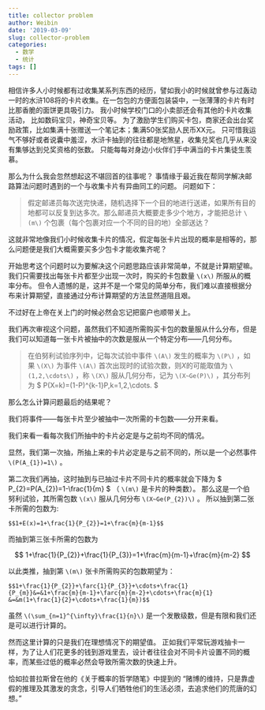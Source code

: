 ```yaml
---
title: collector problem
author: Weibin
date: '2019-03-09'
slug: collector-problem
categories:
  - 数学
  - 统计
tags: []
---
```

相信许多人小时候都有过收集某系列东西的经历，譬如我小的时候就曾参与过轰动一时的水浒108将的卡片收集。在一包包的方便面包装袋中，一张薄薄的卡片有时比那香脆的面饼更具吸引力。
我小时候学校门口的小卖部还会有其他的卡片收集活动，
比如数码宝贝，神奇宝贝等。
为了激励学生们购买卡包，商家还会出台奖励政策，比如集满十张赠送一个笔记本；集满50张奖励人民币XX元。
只可惜我运气不够好或者说囊中羞涩，水浒卡抽到的往往都是地煞星，收集兑奖也几乎从来没有集够达到兑奖资格的张数。
只能每每对身边小伙伴们手中满当的卡片集徒生羡慕。

那么为什么我会忽然想起这不堪回首的往事呢？
事情缘于最近我在帮同学解决邮路算法问题时遇到的一个与收集卡片有异曲同工的问题。
问题如下：

>假定邮递员每次送完快递，随机选择下一个目的地进行送递，如果所有目的地都可以反复到达多次。那么邮递员大概要走多少个地方，才能把总计 `\(m\)` 个包裹（每个包裹对应一个不同的目的地）全部送达？

这就非常地像我们小时候收集卡片的情况，假定每张卡片出现的概率是相等的，那么问题便是我们大概需要买多少包卡才能收集齐呢？

开始思考这个问题时以为要解决这个问题思路应该非常简单，不就是计算期望嘛。
我们只需要找出每张卡片都至少出现一次时，购买的卡包数量 `\(x\)` 所服从的概率分布。
但令人遗憾的是，这并不是一个常见的简单分布，我们难以直接根据分布来计算期望，直接通过分布计算期望的方法显然道阻且艰。

不过好在上帝在关上门的时候必然会忘记把窗户也顺带关上。

我们再次审视这个问题，虽然我们不知道所需购买卡包的数量服从什么分布，但是我们可以知道每一张卡片被抽中的次数是服从一个特定分布——几何分布。

>在伯努利试验序列中，记每次试验中事件 `\(A\)` 发生的概率为 `\(P\)` ，如果 `\(X\)` 为事件 `\(A\)` 首次出现时的试验次数，则$X$的可能取值为 `\(1,2,\cdots\)` ，称 `\(X\)` 服从几何分布，记为 `\(X~Ge(P)\)` ，其分布列为 $ P(X=k)=(1-P)^{k-1}P,k=1,2,\cdots. $ 

那么怎么计算问题最后的结果呢？

我们将事件——每张卡片至少被抽中一次所需的卡包数——分开来看。

我们来看一看每次我们所抽中的卡片必定是与之前均不同的情况。

显然，我们第一次抽，所抽上来的卡片必定是与之前不同的，所以是一个必然事件 `\(P(A_{1})=1\)` 。

第二次我们再抽，这时抽到与已抽过卡片不同卡片的概率就会下降为 
$ P_{2}=P(A_{2})=1-\frac{1}{m} $
（ `\(m\)` 是卡片的种类数）。
那么这是一个伯努利试验，其所需包数 `\(x\)` 服从几何分布 `\(X~Ge(P_{2})\)` 。
所以抽到第二张卡所需的包数为:

`$$1+E(x)=1+\frac{1}{P_{2}}=1+\frac{m}{m-1}$$`

而抽到第三张卡所需的包数为

$$ 1+\frac{1}{P_{2}}+\frac{1}{P_{3}}=1+\frac{m}{m-1}+\frac{m}{m-2} $$

以此类推，抽到第 `\(m\)` 张卡所需购买的包数期望为：


`$$1+\frac{1}{P_{2}}+\farc{1}{P_{3}}+\cdots+\frac{1}{P_{m}}&=&1+\frac{m}{m-1}+\farc{m}{m-2}+\cdots+\frac{m}{1}
&=&m(1+\frac{1}{2}+\cdots+\frac{1}{m})$$`


虽然 `\(\sum_{n=1}^{\infty}\frac{1}{n}\)` 是一个发散级数，但是有限和我们还是可以进行计算的。

然而这里计算的只是我们在理想情况下的期望值。
正如我们平常玩游戏抽卡一样，为了让人们花更多的钱到游戏里去，设计者往往会对不同卡片设置不同的概率，而某些过低的概率必然会导致所需次数的快速上升。

恰如拉普拉斯曾在他的《关于概率的哲学随笔》中提到的
“赌博的维持，只是靠虚假的推理及其激发的贪念，引导人们牺牲他们的生活必须，去追求他们的荒唐的幻想。”
